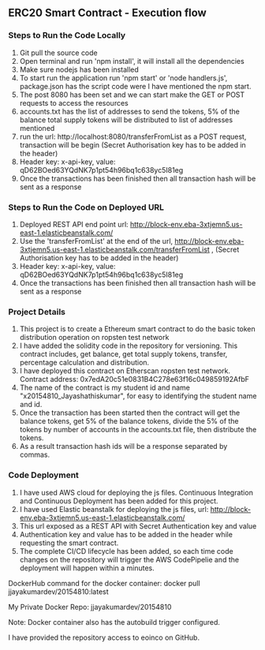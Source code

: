 ## ERC20 Smart Contract - Execution flow

### Steps to Run the Code Locally

1. Git pull the source code
2. Open terminal and run 'npm install', it will install all the dependencies
3. Make sure nodejs has been installed
4. To start run the application run 'npm start' or 'node handlers.js', package.json has the script code were I have mentioned the npm start.
5. The post 8080 has been set and we can start make the GET or POST requests to access the resources
6. accounts.txt has the list of addresses to send the tokens, 5% of the balance total supply tokens will be distributed to list of addresses mentioned
7. run the url: http://localhost:8080/transferFromList as a POST request, transaction will be begin (Secret Authorisation key has to be added in the header)
8. Header key: x-api-key, value: qD62BOed63YQdNK7p1pt54h96bq1c638yc5I81eg
8. Once the transactions has been finished then all transaction hash will be sent as a response

### Steps to Run the Code on Deployed URL

1. Deployed REST API end point url: http://block-env.eba-3xtjemn5.us-east-1.elasticbeanstalk.com/
2. Use the 'transferFromList' at the end of the url, http://block-env.eba-3xtjemn5.us-east-1.elasticbeanstalk.com/transferFromList , (Secret Authorisation key has to be added in the header)
3. Header key: x-api-key, value: qD62BOed63YQdNK7p1pt54h96bq1c638yc5I81eg
4. Once the transactions has been finished then all transaction hash will be sent as a response

### Project Details

1. This project is to create a Ethereum smart contract to do the basic token distribution operation on ropsten test network
2. I have added the solidity code in the repository for versioning. This contract includes, get balance, get total supply tokens, transfer, percentage calculation and distribution.
3. I have deployed this contract on Etherscan ropsten test network. Contract address: 0x7edA20c51e0831B4C278e63f16c049859192AfbF
4. The name of the contract is my student id and name "x20154810_Jayashathiskumar", for easy to identifying the student name and id.
5. Once the transaction has been started then the contract will get the balance tokens, get 5% of the balance tokens, divide the 5% of the tokens by number of accounts in the accounts.txt file, then distribute the tokens.
6. As a result transaction hash ids will be a response separated by commas.

### Code Deployment

1. I have used AWS cloud for deploying the js files. Continuous Integration and Continuous Deployment has been added for this project.
2. I have used Elastic beanstalk for deploying the js files, url: http://block-env.eba-3xtjemn5.us-east-1.elasticbeanstalk.com/
3. This url exposed as a REST API with Secret Authentication key and value
4. Authentication key and value has to be added in the header while requesting the smart contract.
5. The complete CI/CD lifecycle has been added, so each time code changes on the repository will trigger the AWS CodePipelie and the deployment will happen within a minutes.

DockerHub command for the docker container: docker pull jjayakumardev/20154810:latest

My Private Docker Repo: jjayakumardev/20154810

Note: Docker container also has the autobuild trigger configured.

I have provided the repository access to eoinco on GitHub.